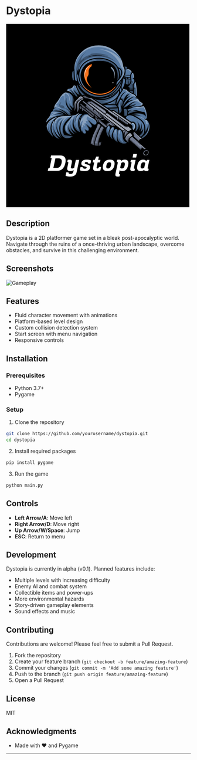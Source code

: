 # Dystopia

![Game Logo](game/assets/logo.png)

## Description
Dystopia is a 2D platformer game set in a bleak post-apocalyptic world. Navigate through the ruins of a once-thriving urban landscape, overcome obstacles, and survive in this challenging environment.

## Screenshots
![Gameplay](game/assets/demo.gif)

## Features
- Fluid character movement with animations
- Platform-based level design
- Custom collision detection system
- Start screen with menu navigation
- Responsive controls

## Installation

### Prerequisites
- Python 3.7+
- Pygame

### Setup
1. Clone the repository
```bash
git clone https://github.com/yourusername/dystopia.git
cd dystopia
```

2. Install required packages
```bash
pip install pygame
```

3. Run the game
```bash
python main.py
```

## Controls
- **Left Arrow/A**: Move left
- **Right Arrow/D**: Move right
- **Up Arrow/W/Space**: Jump
- **ESC**: Return to menu

## Development
Dystopia is currently in alpha (v0.1). Planned features include:
- Multiple levels with increasing difficulty
- Enemy AI and combat system
- Collectible items and power-ups
- More environmental hazards
- Story-driven gameplay elements
- Sound effects and music

## Contributing
Contributions are welcome! Please feel free to submit a Pull Request.

1. Fork the repository
2. Create your feature branch (`git checkout -b feature/amazing-feature`)
3. Commit your changes (`git commit -m 'Add some amazing feature'`)
4. Push to the branch (`git push origin feature/amazing-feature`)
5. Open a Pull Request

## License
MIT

## Acknowledgments
- Made with ❤️ and Pygame

---
